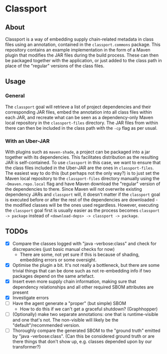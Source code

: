 # Classport

## About

Classport is a way of embedding supply chain-related metadata in class files
using an annotation, contained in the `classport.commons` package. This
repository contains an example implementation in the form of a Maven plugin that
modifies the JAR files during the build process. These can then be packaged
together with the application, or just added to the class path in place of the
"regular" versions of the class files.

## Usage

### General

The `classport` goal will retrieve a list of project dependencies and their
corresponding JAR files, embed the annotation into all class files within each
JAR, and recreate what can be seen as a dependency-only Maven local repository
in the `classport-files` directory. The JAR files from within there can then be
included in the class path with the `-cp` flag as per usual.

### With an Uber-JAR

With plugins such as `maven-shade`, a project can be packaged into a jar
together with its dependencies. This facilitates distribution as the resulting
JAR is self-contained. To use `classport` in this case, we want to ensure that
the class files included in the Uber-JAR are the ones in `classport-files`. The
easiest way to do this (but perhaps not the only way?) is to just set the Maven
local repository to the `classport-files` directory manually using the
`-Dmaven.repo.local` flag and have Maven download the "regular" version of the
dependencies to there. Since Maven will not overwrite existing dependency JARs
and `classport` will, it doesn't matter if the `classport` goal is executed
before or after the rest of the dependencies are downloaded - the modified
classes will be the ones used regardless. However, executing the `classport`
goal first is usually easier as the process becomes `classport -> package`
instead of `<download-deps> -> classport -> package`.

## TODOs

- [x] Compare the classes logged with "java -verbose:class" and check for
      discrepancies (just basic manual checks for now)
  - There are some, not yet sure if this is because of shading, embedding errors
    or some oversight.
- [x] Optimise the plugin a bit. It's not really a bottleneck, but there are
      some trivial things that can be done such as not re-embedding info if two
      packages depend on the same artefact.
- [x] Insert even more supply chain information, making sure that dependency
      relationships and all other required SBOM attributes are present
- [x] Investigate errors
- [ ] Have the agent generate a "proper" (but simple) SBOM
  - How to do this if we can't get a graceful shutdown? (Graphhopper)
- [ ] (Optionally) make two separate annotations: one that is runtime-visible
      and one that's not. The non-visible will likely be the
      "default"/recommended version.
- [ ] Thoroughly compare the generated SBOM to the "ground truth" emitted by
      "java -verbose:class". (Can this be considered ground truth or are there
      things that don't show up, e.g. classes depended upon by our transformer?)
